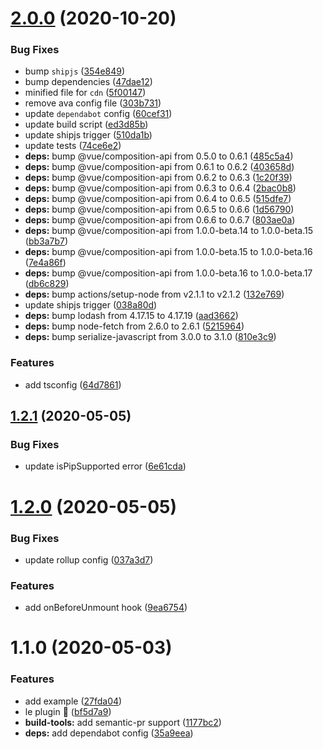 # [2.0.0](https://github.com/vinayakkulkarni/v-pip/compare/v1.2.1...v2.0.0) (2020-10-20)


### Bug Fixes

* bump `shipjs` ([354e849](https://github.com/vinayakkulkarni/v-pip/commit/354e849d224bf37873acd1122eaebbbf3ee100d2))
* bump dependencies ([47dae12](https://github.com/vinayakkulkarni/v-pip/commit/47dae12312052dc80cd1a66ce42058cdef0b3a12))
* minified file for `cdn` ([5f00147](https://github.com/vinayakkulkarni/v-pip/commit/5f001475d4284dc1f60e080693f0761f55e5944f))
* remove ava config file ([303b731](https://github.com/vinayakkulkarni/v-pip/commit/303b731b9c85ae64620b2af205f5c31006051b85))
* update `dependabot` config ([60cef31](https://github.com/vinayakkulkarni/v-pip/commit/60cef31d3fdd9c811dcda210004ed3a4f320064b))
* update build script ([ed3d85b](https://github.com/vinayakkulkarni/v-pip/commit/ed3d85b24cfc8e2c4ab984356d0ff07e56576478))
* update shipjs trigger ([510da1b](https://github.com/vinayakkulkarni/v-pip/commit/510da1b5050f3337492dbc9d46d65b02076d8a22))
* update tests ([74ce6e2](https://github.com/vinayakkulkarni/v-pip/commit/74ce6e2f4538e1a216566746092bacdf6b7d76d7))
* **deps:** bump @vue/composition-api from 0.5.0 to 0.6.1 ([485c5a4](https://github.com/vinayakkulkarni/v-pip/commit/485c5a4900137139590402a4ccd4151ce0f786c4))
* **deps:** bump @vue/composition-api from 0.6.1 to 0.6.2 ([403658d](https://github.com/vinayakkulkarni/v-pip/commit/403658de3e9610b9e36c2375327e96dfe17b8549))
* **deps:** bump @vue/composition-api from 0.6.2 to 0.6.3 ([1c20f39](https://github.com/vinayakkulkarni/v-pip/commit/1c20f39b43e1292c11aed1c47e9308393d8023df))
* **deps:** bump @vue/composition-api from 0.6.3 to 0.6.4 ([2bac0b8](https://github.com/vinayakkulkarni/v-pip/commit/2bac0b8fef3168144c4b6733ae2541565f9144f4))
* **deps:** bump @vue/composition-api from 0.6.4 to 0.6.5 ([515dfe7](https://github.com/vinayakkulkarni/v-pip/commit/515dfe7ddea01525a9051132b7c8deca7af3475a))
* **deps:** bump @vue/composition-api from 0.6.5 to 0.6.6 ([1d56790](https://github.com/vinayakkulkarni/v-pip/commit/1d56790c48bb2282cdd6c7929d8718645cb947ea))
* **deps:** bump @vue/composition-api from 0.6.6 to 0.6.7 ([803ae0a](https://github.com/vinayakkulkarni/v-pip/commit/803ae0a2f674595a69239861404bd636919a6bd7))
* **deps:** bump @vue/composition-api from 1.0.0-beta.14 to 1.0.0-beta.15 ([bb3a7b7](https://github.com/vinayakkulkarni/v-pip/commit/bb3a7b702bf7934d8d7d9ae39d9880606011ef67))
* **deps:** bump @vue/composition-api from 1.0.0-beta.15 to 1.0.0-beta.16 ([7e4a86f](https://github.com/vinayakkulkarni/v-pip/commit/7e4a86f9d0a3089bf9f8158587004438c9a2f8b2))
* **deps:** bump @vue/composition-api from 1.0.0-beta.16 to 1.0.0-beta.17 ([db6c829](https://github.com/vinayakkulkarni/v-pip/commit/db6c82915660cf1240795c333c8972fae0f7ed46))
* **deps:** bump actions/setup-node from v2.1.1 to v2.1.2 ([132e769](https://github.com/vinayakkulkarni/v-pip/commit/132e7696406e5ddb5bbf657e2eea96a7bb109b3f))
* update shipjs trigger ([038a80d](https://github.com/vinayakkulkarni/v-pip/commit/038a80d0c6eb43bfb0e94c2211562406b0161918))
* **deps:** bump lodash from 4.17.15 to 4.17.19 ([aad3662](https://github.com/vinayakkulkarni/v-pip/commit/aad366249ad071c4992336c5d7171175c46ba8f1))
* **deps:** bump node-fetch from 2.6.0 to 2.6.1 ([5215964](https://github.com/vinayakkulkarni/v-pip/commit/521596491d9f5b8c182966c57a7eb286e98ca3f6))
* **deps:** bump serialize-javascript from 3.0.0 to 3.1.0 ([810e3c9](https://github.com/vinayakkulkarni/v-pip/commit/810e3c9b9d5e1131f9aa10270f77b44c21c63ce7))


### Features

* add tsconfig ([64d7861](https://github.com/vinayakkulkarni/v-pip/commit/64d7861afd9db575da1261ebf5f73fd7d9b72d79))



<a name="1.2.1"></a>
## [1.2.1](https://github.com/vinayakkulkarni/v-pip/compare/v1.2.0...v1.2.1) (2020-05-05)


### Bug Fixes

* update isPipSupported error ([6e61cda](https://github.com/vinayakkulkarni/v-pip/commit/6e61cda))



<a name="1.2.0"></a>
# [1.2.0](https://github.com/vinayakkulkarni/v-pip/compare/v1.1.0...v1.2.0) (2020-05-05)


### Bug Fixes

* update rollup config ([037a3d7](https://github.com/vinayakkulkarni/v-pip/commit/037a3d7))


### Features

* add onBeforeUnmount hook ([9ea6754](https://github.com/vinayakkulkarni/v-pip/commit/9ea6754))



<a name="1.1.0"></a>
# 1.1.0 (2020-05-03)


### Features

* add example ([27fda04](https://github.com/vinayakkulkarni/v-pip/commit/27fda04))
* le plugin 🚀 ([bf5d7a9](https://github.com/vinayakkulkarni/v-pip/commit/bf5d7a9))
* **build-tools:** add semantic-pr support ([1177bc2](https://github.com/vinayakkulkarni/v-pip/commit/1177bc2))
* **deps:** add dependabot config ([35a9eea](https://github.com/vinayakkulkarni/v-pip/commit/35a9eea))



